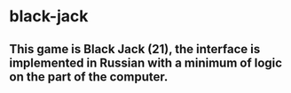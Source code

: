 # black-jack

## This game is Black Jack (21), the interface is implemented in Russian with a minimum of logic on the part of the computer.
